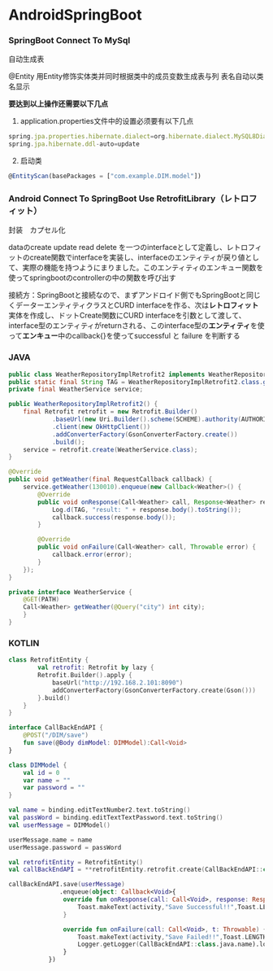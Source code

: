 # AndroidSpringBoot
### **SpringBoot Connect To MySql**

自动生成表

@Entity 用Entity修饰实体类并同时根据类中的成员变数生成表与列 表名自动以类名显示

**要达到以上操作还需要以下几点**

1. application.properties文件中的设置必须要有以下几点

```jsx
spring.jpa.properties.hibernate.dialect=org.hibernate.dialect.MySQL8Dialect
spring.jpa.hibernate.ddl-auto=update
```

 2.  启动类

```jsx
@EntityScan(basePackages = ["com.example.DIM.model"])
```

### Android Connect To SpringBoot Use RetrofitLibrary（レトロフィット）

封装　カプセル化

dataのcreate update read delete を一つのinterfaceとして定義し、レトロフィットのcreate関数でinterfaceを実装し、interfaceのエンティティが戻り値として、実際の機能を持つようにまりました。このエンティティのエンキュー関数を使ってspringbootのcontrollerの中の関数を呼び出す

接続方：SpringBootと接続なので、まずアンドロイド側でもSpringBootと同じくデーターエンティティクラスとCURD interfaceを作る、次は**レトロフィット**実体を作成し、ドットCreate関数にCURD interfaceを引数として渡して、interface型のエンティティがreturnされる、このinterface型の**エンティティ**を使って**エンキュー**中のcallback<YourDataEntityType>{}を使ってsuccessful と failure を判断する
### JAVA 
```java
public class WeatherRepositoryImplRetrofit2 implements WeatherRepository {
public static final String TAG = WeatherRepositoryImplRetrofit2.class.getSimpleName();
private final WeatherService service;

public WeatherRepositoryImplRetrofit2() {
    final Retrofit retrofit = new Retrofit.Builder()
            .baseUrl(new Uri.Builder().scheme(SCHEME).authority(AUTHORITY).build().toString())
            .client(new OkHttpClient())
            .addConverterFactory(GsonConverterFactory.create())
            .build();
    service = retrofit.create(WeatherService.class);
}

@Override
public void getWeather(final RequestCallback callback) {
    service.getWeather(130010).enqueue(new Callback<Weather>() {
        @Override
        public void onResponse(Call<Weather> call, Response<Weather> response) {
            Log.d(TAG, "result: " + response.body().toString());
            callback.success(response.body());
        }

        @Override
        public void onFailure(Call<Weather> call, Throwable error) {
            callback.error(error);
        }
    });
}

private interface WeatherService {
    @GET(PATH)
    Call<Weather> getWeather(@Query("city") int city);
    }
}
```
### KOTLIN
```kotlin
class RetrofitEntity {
        val retrofit: Retrofit by lazy {
        Retrofit.Builder().apply {
            baseUrl("http://192.168.2.101:8090")
            addConverterFactory(GsonConverterFactory.create(Gson()))
        }.build()
    }
}

interface CallBackEndAPI {
    @POST("/DIM/save")
    fun save(@Body dimModel: DIMModel):Call<Void>
}

class DIMModel {
    val id = 0
    var name = ""
    var password = ""
}

val name = binding.editTextNumber2.text.toString()
val passWord = binding.editTextTextPassword.text.toString()
val userMessage = DIMModel()

userMessage.name = name
userMessage.password = passWord

val retrofitEntity = RetrofitEntity()
val callBackEndAPI = **retrofitEntity.retrofit.create(CallBackEndAPI::class.java)**

callBackEndAPI.save(userMessage)
              .enqueue(object: Callback<Void>{
               override fun onResponse(call: Call<Void>, response: Response<**Void**>) {
                   Toast.makeText(activity,"Save Successful!!",Toast.LENGTH_SHORT).show()
               }

               override fun onFailure(call: Call<Void>, t: Throwable) {
                   Toast.makeText(activity,"Save Failed!!",Toast.LENGTH_SHORT).show()
                   Logger.getLogger(CallBackEndAPI::class.java.name).log(Level.SEVERE,"Error",t)
               }
           })
